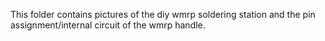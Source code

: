 This folder contains pictures of the diy wmrp soldering station and the pin assignment/internal circuit of the wmrp handle.
